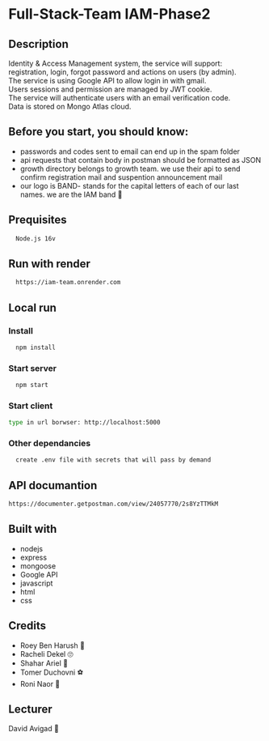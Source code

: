 # Full-Stack-Team IAM-Phase2

## Description
Identity & Access Management system, the service will support:
<br>registration, login, forgot password and actions on users (by admin).
<br>The service is using Google API to allow login in with gmail.
<br>Users sessions and permission are managed by JWT cookie.
<br>The service will authenticate users with an email verification code.
<br>Data is stored on Mongo Atlas cloud.

## Before you start, you should know:
* passwords and codes sent to email can end up in the spam folder
* api requests that contain body in postman should be formatted as JSON  
* growth directory belongs to growth team. we use their api to send confirm registration mail and suspention announcement mail
* our logo is BAND- stands for the capital letters of each of our last names. we are the IAM band :fox_face:	
## Prequisites
```bash
  Node.js 16v
```
## Run with render
```bash
  https://iam-team.onrender.com
```
## Local run
### Install
```bash
  npm install
```
### Start server
```bash
  npm start
```
### Start client
```bash
type in url borwser: http://localhost:5000 
```
### Other dependancies
```bash
  create .env file with secrets that will pass by demand 
```
## API documantion
```bash
https://documenter.getpostman.com/view/24057770/2s8YzTTMkM
```
## Built with
* nodejs
* express
* mongoose
* Google API
* javascript
* html
* css

## Credits
* Roey Ben Harush :ring:
* Racheli Dekel :roll_eyes:
* Shahar Ariel :guitar:
* Tomer Duchovni 	:soccer:
* Roni Naor :socks:

## Lecturer
David Avigad :lollipop:
